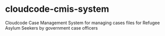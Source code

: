 # cloudcode-cmis-system
Cloudcode Case Management System for managing cases files for Refugee Asylum Seekers by government case officers
